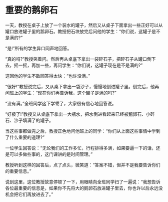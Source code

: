 # 重要的鹅卵石
一天，教授在桌子上放了一个装水的罐子，然后又从桌子下面拿出一些正好可以从罐口放进罐子里的鹅卵石。教授把石块放完后问他的学生：“你们说，这罐子是不是满的?” 

“是!”所有的学生异口同声地回答。 

“真的吗?”教授笑着问。然后再从桌底下拿出一袋碎石子，把碎石子从罐口倒下去，摇一摇，再加一些，再问学生：“你们说，这罐子现在是不是满的?” 

这回他的学生不敢回答得太快：“也许没满。” 

“很好!”教授说完后，又从桌下拿出一袋沙子，慢慢地倒进罐子里。倒完后，他再问班上的学生：“现在你们再告诉我，这个罐子是满的吗?” 

“没有满。”全班同学这下学乖了，大家很有信心地回答说。 

“好极了!”教授又从桌底下拿出一大瓶水，把水倒进看起来已经被鹅卵石、小碎石、沙子填满了的罐子。 

当这些事都做完之后，教授正色地问他班上的同学：“你们从上面这些事情中学到了什么重要的道理?” 

一位学生回答说：“无论我们的工作多忙，行程排得多满，如果要逼一下的话，还是可以多做些事的，这门课讲的是时间管理。” 

教授听到这样的回答后，点了点头，微笑道：“答案不错，但并不是我要告诉你们的重要信息。” 

说到这里，这位教授故意停顿了一下，用眼睛向全班同学扫了一遍说：“我想告诉各位最重要的信息是，如果你不先将大的鹅卵石放进罐子里去，你也许以后永远没机会把它们再放进去了。”
  
